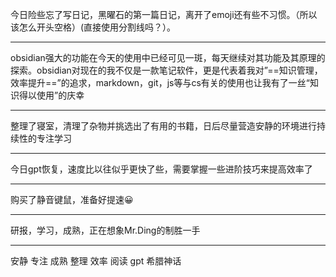 今日险些忘了写日记，黑曜石的第一篇日记，离开了emoji还有些不习惯。（所以该怎么开头空格）(直接使用分割线吗？）。
***
obsidian强大的功能在今天的使用中已经可见一斑，每天继续对其功能及其原理的探索。obsidian对现在的我不仅是一款笔记软件，更是代表着我对”==知识管理，效率提升==”的追求，markdown，git，js等与cs有关的使用也让我有了一丝“知识得以使用”的庆幸
***
整理了寝室，清理了杂物并挑选出了有用的书籍，日后尽量营造安静的环境进行持续性的专注学习
****
今日gpt恢复，速度比以往似乎更快了些，需要掌握一些进阶技巧来提高效率了
*******
购买了静音键鼠，准备好提速😀
***
研报，学习，成熟，正在想象Mr.Ding的制胜一手
***



安静 专注 成熟 整理 效率 阅读 gpt 希腊神话